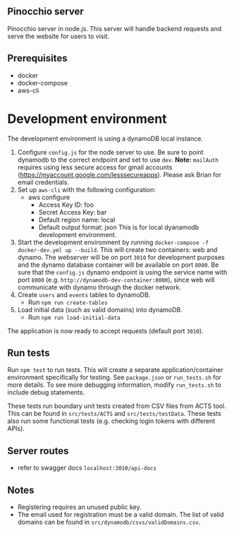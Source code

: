 ## Pinocchio server

Pinocchio server in node.js. This server will handle backend requests and serve the website for users to visit.

## Prerequisites

* docker
* docker-compose
* aws-cli

# Development environment

The development environment is using a dynamoDB local instance. 

1. Configure `config.js` for the node server to use. Be sure to point dynamodb to the correct endpoint and set to use `dev`. **Note:** `mailAuth` requires using less secure access for gmail accounts (https://myaccount.google.com/lesssecureapps). Please ask Brian for email credentials.
2. Set up `aws-cli` with the following configuration:
    - aws configure
        - Access Key ID: foo
        - Secret Access Key: bar
        - Default region name: local
        - Default output format: json
    This is for local dyanamodb development environment.
3. Start the development environment by running `docker-compose -f docker-dev.yml up --build`. This will create two containers: web and dynamo. The webserver will be on port `3010` for development purposes and the dynamo database container will be available on port `8000`. Be sure that the `config.js` dynamo endpoint is using the service name with port `8000` (e.g. `http://dynamodb-dev-container:8000`), since web will communicate with dynamo through the docker network.
4. Create `users` and `events` tables to dynamoDB.
    - Run `npm run create-tables`
5. Load initial data (such as valid domains) into dynamoDB.
    - Run `npm run load-initial-data`

The application is now ready to accept requests (default port `3010`).

## Run tests

Run `npm test` to run tests. This will create a separate application/container environment specifically for testing. See `package.json` or `run_tests.sh` for more details. To see more debugging information, modify `run_tests.sh` to include debug statements.

These tests run boundary unit tests created from CSV files from ACTS tool. This can be found in `src/tests/ACTS` and `src/tests/testData`. These tests also run some functional tests (e.g. checking login tokens with different APIs).

## Server routes

* refer to swagger docs `localhost:3010/api-docs`

## Notes

* Registering requires an unused public key.
* The email used for registration must be a valid domain. The list of valid domains can be found in `src/dynamodb/csvs/validDomains.csv`.
